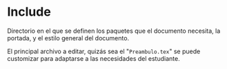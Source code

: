 # Include

Directorio en el que se definen los paquetes que el documento necesita, la portada, y el estilo general del documento.

El principal archivo a editar, quizás sea el "`Preambulo.tex`" se puede customizar para adaptarse a las necesidades del estudiante.
